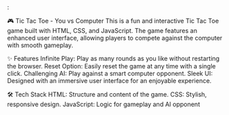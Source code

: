 :

🎮 Tic Tac Toe - You vs Computer
This is a fun and interactive Tic Tac Toe game built with HTML, CSS, and JavaScript. 
The game features an enhanced user interface, allowing players to compete against the computer with smooth gameplay.

✨ Features
Infinite Play: Play as many rounds as you like without restarting the browser.
Reset Option: Easily reset the game at any time with a single click.
Challenging AI: Play against a smart computer opponent.
Sleek UI: Designed with an immersive user interface for an enjoyable experience.

🛠️ Tech Stack
HTML: Structure and content of the game.
CSS: Stylish, responsive design.
JavaScript: Logic for gameplay and AI opponent
